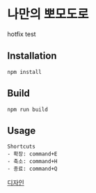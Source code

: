 # 나만의 뽀모도로

hotfix test

## Installation

```
npm install
```

## Build

```
npm run build
```

## Usage

```
Shortcuts
- 확장: command+E
- 축소: command+H
- 종료: command+Q
```

[디자인](https://www.figma.com/file/R5TaVwoGEU8cvXvdFUbJvY/Untitled?node-id=0%3A1)
